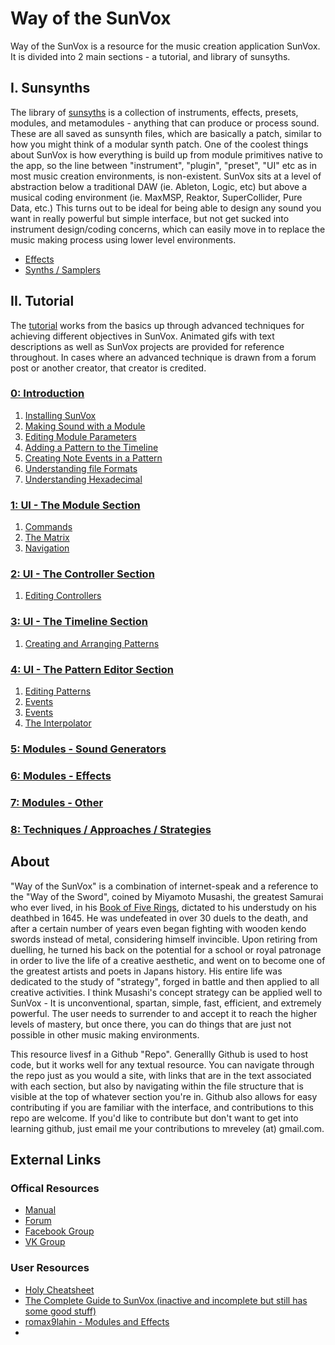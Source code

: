 # Way of the SunVox

Way of the SunVox is a resource for the music creation application SunVox. It is divided into 2 main sections - a tutorial, and library of sunsyths.

## I. Sunsynths
The library of [sunsyths](Sunsynths) is a collection of instruments, effects, presets, modules, and metamodules - anything that can produce or process sound. These are all saved as sunsynth files, which are basically a patch, similar to how you might think of a modular synth patch. One of the coolest things about SunVox is how everything is build up from module primitives native to the app, so the line between "instrument", "plugin", "preset", "UI" etc as in most music creation environments, is non-existent. SunVox sits at a level of abstraction below a traditional DAW (ie. Ableton, Logic, etc) but above a musical coding environment (ie. MaxMSP, Reaktor, SuperCollider, Pure Data, etc.) This turns out to be ideal for being able to design any sound you want in really powerful but simple interface, but not get sucked into instrument design/coding concerns, which can easily move in to replace the music making process using lower level environments.

* [Effects](Sunsynths/Effects)
* [Synths / Samplers](Synths_Samplers)


## II. Tutorial
The [tutorial](Tutorial) works from the basics up through advanced techniques for achieving different objectives in SunVox. Animated gifs with text descriptions as well as SunVox projects are provided for reference throughout. In cases where an advanced technique is drawn from a forum post or another creator, that creator is credited.

### [0: Introduction](Tutorial/1--Introduction)
1. [Installing SunVox](Tutorial/1--Introduction/a--Installing-SunVox)
2. [Making Sound with a Module](Tutorial/1--Introduction/b--Making-Sound-with-a-Module)
3. [Editing Module Parameters](Tutorial/1--Introduction/c--Editing-Module-Parameters)
4. [Adding a Pattern to the Timeline](Tutorial/1--Introduction/d--Adding-a-Pattern-to-the-timeline)
5. [Creating Note Events in a Pattern](Tutorial/1--Introduction/e--Creating-Note-Events-in-a-Pattern)
6. [Understanding file Formats](Tutorial/1--Introduction/f--Understanding-File-Formats)
7. [Understanding Hexadecimal](Tutorial/1--Introduction/g--Understanding-Hexadecimal)

### [1: UI - The Module Section](Tutorial/2-The-Module_Section)
1. [Commands](Tutorial/1-The-Interface/2-The-Module-Section/1-Commands)
2. [The Matrix](Tutorial/1-The-Interface/2-The-Module-Section/2-The-Matrix)
3. [Navigation](Tutorial/1-The-Interface/2-The-Module-Section/3-Navigation)

### [2: UI - The Controller Section](Tutorial/1-The_Interface/1-The-Controller-Section)
1. [Editing Controllers](Tutorial/1-The-Interface/1-The-Controller-Section/1-Editing-Controllers)

### [3: UI - The Timeline Section](Tutorial/1-The_Interface/1-The-Timeline-Section)
1. [Creating and Arranging Patterns](Tutorial/1-The-Interface/1-The-Controller-Section/1-Creating-and-Arranging-Patterns)

### [4: UI - The Pattern Editor Section](Tutorial/1-The_Interface/4-The-Pattern-Editor-Section)
1. [Editing Patterns](Tutorial/1-The-Interface/4-The-Pattern-Editor-Section/1-Editing-Patterns)
2. [Events](Tutorial/1-The-Interface/4-The-Pattern-Editor-Section/2-Events)
3. [Events](Tutorial/1-The-Interface/4-The-Pattern-Editor-Section/3-Pattern-Effects)
4. [The Interpolator](Tutorial/1-The-Interface/4-The-Pattern-Editor-Section/4-The-Interpolator)

### [5: Modules - Sound Generators](Tutorial/2-The-Modules)

### [6: Modules - Effects](Tutorial/2-The-Modules)

### [7: Modules - Other](Tutorial/2-The-Modules)

### [8: Techniques / Approaches / Strategies](Tutorial/3-Techniques-Approaches-Strategies)

## About

"Way of the SunVox" is a combination of internet-speak and a reference to the "Way of the Sword", coined by Miyamoto Musashi, the greatest Samurai who ever lived, in his [Book of Five Rings](https://archive.org/stream/MiyamotoMusashi-BookOfFiveRingsgoRinNoSho/Book_of_Five_Rings_djvu.txt), dictated to his understudy on his deathbed in 1645. He was undefeated in over 30 duels to the death, and after a certain number of years even began fighting with wooden kendo swords instead of metal, considering himself invincible. Upon retiring from duelling, he turned his back on the potential for a school or royal patronage in order to live the life of a creative aesthetic, and went on to become one of the greatest artists and poets in Japans history. His entire life was dedicated to the study of "strategy", forged in battle and then applied to all creative activities. I think Musashi's concept strategy can be applied well to SunVox - It is unconventional, spartan, simple, fast, efficient, and extremely powerful. The user needs to surrender to and accept it to reach the higher levels of mastery, but once there, you can do things that are just not possible in other music making environments.

This resource livesf in a Github "Repo". Generallly Github is used to host code, but it works well for any textual resource. You can navigate through the repo just as you would a site, with links that are in the text associated with each section, but also by navigating within the file structure that is visible at the top of whatever section you're in. Github also allows for easy contributing if you are familiar with the interface, and contributions to this repo are welcome. If you'd like to contribute but don't want to get into learning github, just email me your contributions to mreveley (at) gmail.com.


## External Links

### Offical Resources
* [Manual](http://www.warmplace.ru/wiki/sunvox:manual_en)
* [Forum](http://www.warmplace.ru/forum/viewforum.php?f=16)
* [Facebook Group](https://www.facebook.com/groups/sunvox/)
* [VK Group](https://vk.com/sunvoxtracker "")

### User Resources
* [Holy Cheatsheet](https://drive.google.com/file/d/1yv9HMmACwgVWs0hZmIVdkhisFUyYYZx8/view)
* [The Complete Guide to SunVox (inactive and incomplete but still has some good stuff)](http://sunvox-guide.readthedocs.io/en/latest/index.html)
* [romax9lahin - Modules and Effects](https://github.com/romax9lahin/Sunvox-Stuff)
*
